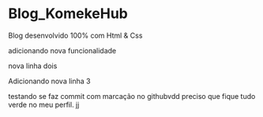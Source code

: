 # Blog_KomekeHub
 Blog desenvolvido 100% com Html & Css

 adicionando nova funcionalidade

 nova linha dois
 

 Adicionando nova linha 3

  testando se faz commit com marcação no githubvdd
 preciso que fique tudo verde no meu perfil. jj 

 
